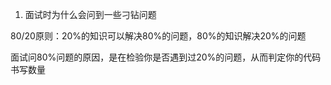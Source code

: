 1. 面试时为什么会问到一些刁钻问题

80/20原则：20%的知识可以解决80%的问题，80%的知识解决20%的问题

面试问80%问题的原因，是在检验你是否遇到过20%的问题，从而判定你的代码书写数量